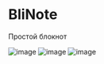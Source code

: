 # BliNote

Простой блокнот

![image](https://user-images.githubusercontent.com/77270310/177486218-bf08d40a-d45e-4dc5-948e-60ca070bf60b.png)
![image](https://user-images.githubusercontent.com/77270310/177486240-1fb5e158-2b17-4e11-9d06-5f383ca7178b.png)
![image](https://user-images.githubusercontent.com/77270310/177486253-2ccc0b15-006b-4017-85cc-f10144a3f9ba.png)

